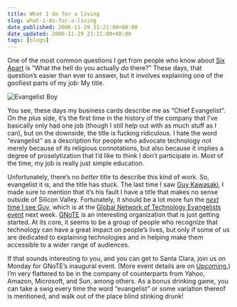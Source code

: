 ```yaml
---
title: What I do for a living
slug: what-i-do-for-a-living
date_published: 2006-11-29 21:21:00+00:00
date_updated: 2006-11-29 21:21:00+00:00
tags: [blogs]
---
```

One of the most common questions I get from people who know about [Six Apart](http://www.sixapart.com/) is “What the hell do you actually *do* there?” These days, that question’s easier than ever to answer, but it involves explaining one of the goofiest parts of my job: My title.

![Evangelist Boy](/images/evangelist.jpg)

You see, these days my business cards describe me as “Chief Evangelist”. On the plus side, it’s the first time in the history of the company that I’ve basically only had one job (though I still help out with as much stuff as I can), but on the downside, the title is fucking ridiculous. I hate the word “evangelist” as a description for people who advocate technology not merely because of its religious connotations, but also because it implies a degree of proselytization that I’d like to think I don’t participate in. Most of the time, my job is really just simple education.

Unfortunately, there’s no *better* title to describe this kind of work. So, evangelist it is, and the title has stuck. The last time I saw [Guy Kawasaki](http://blog.guykawasaki.com/), I made sure to mention that it’s his fault I have a title that makes no sense outside of Silicon Valley. Fortunately, it should be a lot more fun the [*next* time I see Guy](http://blog.guykawasaki.com/2006/11/gnote_conferenc.html), which is at the [Global Network of Technology Evangelists event](http://www.gnote.ws/events.php) next week.
[GNoTE](http://www.gnote.ws/index.php) is an interesting organization that is just getting started. At its core, it seems to be a group of people who recognize that technology can have a great impact on people’s lives, but only if some of us are dedicated to explaining technologies and in helping make them accessible to a wider range of audiences.

If that sounds interesting to you, and you can get to Santa Clara, join us on Monday for GNoTE’s inaugural event. (More event details are on [Upcoming](http://upcoming.org/event/125327/),) I’m very flattered to be in the company of counterparts from Yahoo, Amazon, Microsoft, and Sun, among others. As a bonus drinking game, you can take a swig every time the word “evangelist” or some variation thereof is mentioned, and walk out of the place blind stinking drunk!
